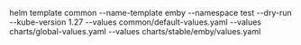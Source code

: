 helm template common --name-template emby --namespace test --dry-run  --kube-version 1.27 --values common/default-values.yaml --values charts/global-values.yaml --values charts/stable/emby/values.yaml